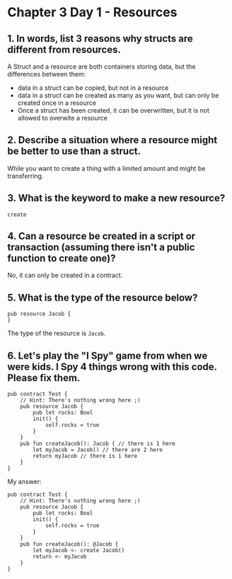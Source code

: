 # Chapter 3 Day 1 - Resources

## 1. In words, list 3 reasons why structs are different from resources.

A Struct and a resource are both containers storing data, but the differences between them:

- data in a struct can be copied, but not in a resource
- data in a struct can be created as many as you want, but can only be created once in a resource
- Once a struct has been created, it can be overwritten, but it is not allowed to overwite a resource

## 2. Describe a situation where a resource might be better to use than a struct.

While you want to create a thing with a limited amount and might be transferring.

## 3. What is the keyword to make a new resource?

`create`

## 4. Can a resource be created in a script or transaction (assuming there isn't a public function to create one)?

No, it can only be created in a contract.

## 5. What is the type of the resource below?

```Cadence
pub resource Jacob {
}
```

The type of the resource is `Jacob`.

## 6. Let's play the "I Spy" game from when we were kids. I Spy 4 things wrong with this code. Please fix them.

```Cadence
pub contract Test {
    // Hint: There's nothing wrong here ;)
    pub resource Jacob {
        pub let rocks: Bool
        init() {
            self.rocks = true
        }
    }
    pub fun createJacob(): Jacob { // there is 1 here
        let myJacob = Jacob() // there are 2 here
        return myJacob // there is 1 here
    }
}
```

My answer:

```Cadence
pub contract Test {
    // Hint: There's nothing wrong here ;)
    pub resource Jacob {
        pub let rocks: Bool
        init() {
            self.rocks = true
        }
    }
    pub fun createJacob(): @Jacob {
        let myJacob <- create Jacob()
        return <- myJacob
    }
}
```
